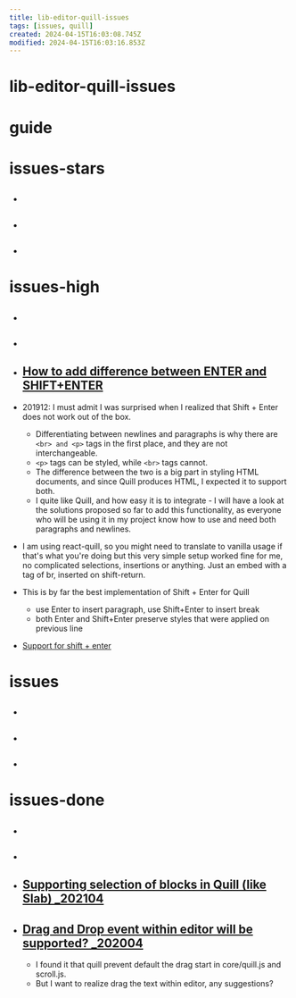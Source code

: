 ```yaml
---
title: lib-editor-quill-issues
tags: [issues, quill]
created: 2024-04-15T16:03:08.745Z
modified: 2024-04-15T16:03:16.853Z
---
```


# lib-editor-quill-issues

# guide

# issues-stars
- ## 

- ## 

- ## 
# issues-high
- ## 

- ## 

- ## [How to add difference between ENTER and SHIFT+ENTER ](https://github.com/quilljs/quill/issues/1187)
- 201912: I must admit I was surprised when I realized that Shift + Enter does not work out of the box. 
  - Differentiating between newlines and paragraphs is why there are `<br> and <p>` tags in the first place, and they are not interchangeable. 
  - `<p>` tags can be styled, while `<br>` tags cannot. 
  - The difference between the two is a big part in styling HTML documents, and since Quill produces HTML, I expected it to support both.
  - I quite like Quill, and how easy it is to integrate - I will have a look at the solutions proposed so far to add this functionality, as everyone who will be using it in my project know how to use and need both paragraphs and newlines.

- I am using react-quill, so you might need to translate to vanilla usage if that's what you're doing but this very simple setup worked fine for me, no complicated selections, insertions or anything. Just an embed with a tag of br, inserted on shift-return.

- This is by far the best implementation of Shift + Enter for Quill
  - use Enter to insert paragraph, use Shift+Enter to insert break
  - both Enter and Shift+Enter preserve styles that were applied on previous line

- [Support for shift + enter ](https://github.com/quilljs/quill/issues/252)
# issues
- ## 

- ## 

- ## 
# issues-done
- ## 

- ## 

- ## [Supporting selection of blocks in Quill (like Slab) _202104](https://github.com/quilljs/quill/issues/3324)

- ## [Drag and Drop event within editor will be supported? _202004](https://github.com/quilljs/quill/issues/3019)
  - I found it that quill prevent default the drag start in core/quill.js and scroll.js.
  - But I want to realize drag the text within editor, any suggestions?
